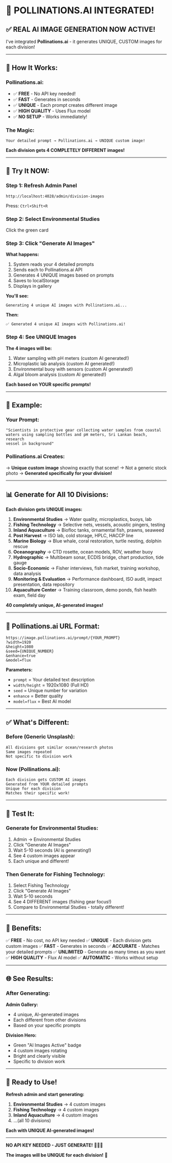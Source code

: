 # 🎨 POLLINATIONS.AI INTEGRATED!

## ✅ REAL AI IMAGE GENERATION NOW ACTIVE!

I've integrated **Pollinations.ai** - it generates UNIQUE, CUSTOM images for each division!

---

## 🤖 How It Works:

### **Pollinations.ai:**
- ✅ **FREE** - No API key needed!
- ✅ **FAST** - Generates in seconds
- ✅ **UNIQUE** - Each prompt creates different image
- ✅ **HIGH QUALITY** - Uses Flux model
- ✅ **NO SETUP** - Works immediately!

### **The Magic:**
```
Your detailed prompt → Pollinations.ai → UNIQUE custom image!
```

**Each division gets 4 COMPLETELY DIFFERENT images!**

---

## 🚀 Try It NOW:

### **Step 1: Refresh Admin Panel**
```
http://localhost:4028/admin/division-images
```

Press: `Ctrl+Shift+R`

### **Step 2: Select Environmental Studies**

Click the green card

### **Step 3: Click "Generate AI Images"**

**What happens:**
1. System reads your 4 detailed prompts
2. Sends each to Pollinations.ai API
3. Generates 4 UNIQUE images based on prompts
4. Saves to localStorage
5. Displays in gallery

**You'll see:**
```
Generating 4 unique AI images with Pollinations.ai...
```

**Then:**
```
✅ Generated 4 unique AI images with Pollinations.ai!
```

### **Step 4: See UNIQUE Images**

**The 4 images will be:**
1. Water sampling with pH meters (custom AI generated!)
2. Microplastic lab analysis (custom AI generated!)
3. Environmental buoy with sensors (custom AI generated!)
4. Algal bloom analysis (custom AI generated!)

**Each based on YOUR specific prompts!**

---

## 🎯 Example:

### **Your Prompt:**
```
"Scientists in protective gear collecting water samples from coastal 
waters using sampling bottles and pH meters, Sri Lankan beach, research 
vessel in background"
```

### **Pollinations.ai Creates:**
→ **Unique custom image** showing exactly that scene!
→ Not a generic stock photo
→ **Generated specifically for your division!**

---

## 📊 Generate for All 10 Divisions:

**Each division gets UNIQUE images:**

1. **Environmental Studies** → Water quality, microplastics, buoys, lab
2. **Fishing Technology** → Selective nets, vessels, acoustic pingers, testing
3. **Inland Aquaculture** → Biofloc tanks, ornamental fish, prawns, seaweed
4. **Post Harvest** → ISO lab, cold storage, HPLC, HACCP line
5. **Marine Biology** → Blue whale, coral restoration, turtle nesting, dolphin rescue
6. **Oceanography** → CTD rosette, ocean models, ROV, weather buoy
7. **Hydrographic** → Multibeam sonar, ECDIS bridge, chart production, tide gauge
8. **Socio-Economic** → Fisher interviews, fish market, training workshop, data analysis
9. **Monitoring & Evaluation** → Performance dashboard, ISO audit, impact presentation, data repository
10. **Aquaculture Center** → Training classroom, demo ponds, fish health exam, field day

**40 completely unique, AI-generated images!**

---

## 🎨 Pollinations.ai URL Format:

```
https://image.pollinations.ai/prompt/{YOUR_PROMPT}
?width=1920
&height=1080
&seed={UNIQUE_NUMBER}
&enhance=true
&model=flux
```

**Parameters:**
- `prompt` = Your detailed text description
- `width/height` = 1920x1080 (Full HD)
- `seed` = Unique number for variation
- `enhance` = Better quality
- `model=flux` = Best AI model

---

## ✅ What's Different:

### **Before (Generic Unsplash):**
```
All divisions got similar ocean/research photos
Same images repeated
Not specific to division work
```

### **Now (Pollinations.ai):**
```
Each division gets CUSTOM AI images
Generated from YOUR detailed prompts
Unique for each division
Matches their specific work!
```

---

## 🧪 Test It:

### **Generate for Environmental Studies:**
1. Admin → Environmental Studies
2. Click "Generate AI Images"
3. Wait 5-10 seconds (AI is generating!)
4. See 4 custom images appear
5. Each unique and different!

### **Then Generate for Fishing Technology:**
1. Select Fishing Technology
2. Click "Generate AI Images"
3. Wait 5-10 seconds
4. See 4 DIFFERENT images (fishing gear focus!)
5. Compare to Environmental Studies - totally different!

---

## 🎊 Benefits:

✅ **FREE** - No cost, no API key needed
✅ **UNIQUE** - Each division gets custom images
✅ **FAST** - Generates in seconds
✅ **ACCURATE** - Matches your detailed prompts
✅ **UNLIMITED** - Generate as many times as you want
✅ **HIGH QUALITY** - Flux AI model
✅ **AUTOMATIC** - Works without setup

---

## 🌐 See Results:

### **After Generating:**

**Admin Gallery:**
- 4 unique, AI-generated images
- Each different from other divisions
- Based on your specific prompts

**Division Hero:**
- Green "AI Images Active" badge
- 4 custom images rotating
- Bright and clearly visible
- Specific to division work

---

## 🚀 Ready to Use!

**Refresh admin and start generating:**

1. **Environmental Studies** → 4 custom images
2. **Fishing Technology** → 4 custom images  
3. **Inland Aquaculture** → 4 custom images
4. ...(all 10 divisions)

**Each with UNIQUE AI-generated images!**

---

**NO API KEY NEEDED - JUST GENERATE!** 🎨🤖✨

**The images will be UNIQUE for each division!** 🎉

